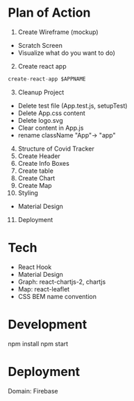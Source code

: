 # Plan of Action

1. Create Wireframe (mockup)

- Scratch Screen
- Visualize what do you want to do)

2. Create react app

```js
create-react-app $APPNAME
```

3. Cleanup Project

- Delete test file (App.test.js, setupTest)
- Delete App.css content
- Delete logo.svg
- Clear content in App.js
- rename className "App"-> "app"

4. Structure of Covid Tracker
5. Create Header
6. Create Info Boxes
7. Create table
8. Create Chart
9. Create Map
10. Styling

- Material Design

11. Deployment

# Tech

- React Hook
- Material Design
- Graph: react-chartjs-2, chartjs
- Map: react-leaflet
- CSS BEM name convention

# Development

npm install
npm start

# Deployment

Domain: Firebase
